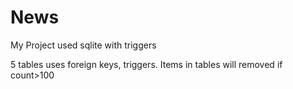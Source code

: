 News
====

My Project used sqlite with triggers

5 tables uses foreign keys, triggers.
Items in tables will removed if count>100
